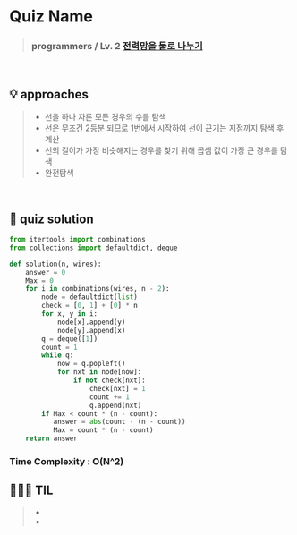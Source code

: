 # Quiz Name
> ### programmers / Lv. 2 <a href = "https://school.programmers.co.kr/learn/courses/30/lessons/86971"> 전력망을 둘로 나누기 </a>

<br>

## 💡 approaches
>  - 선을 하나 자른 모든 경우의 수를 탐색
>  - 선은 무조건 2등분 되므로 1번에서 시작하여 선이 끈기는 지점까지 탐색 후 계산
>  - 선의 길이가 가장 비슷해지는 경우를 찾기 위해 곱셈 값이 가장 큰 경우를 탐색
>  - 완전탐색

<br>

## 🔑 quiz solution

```py
from itertools import combinations
from collections import defaultdict, deque

def solution(n, wires):
    answer = 0
    Max = 0
    for i in combinations(wires, n - 2):
        node = defaultdict(list)
        check = [0, 1] + [0] * n
        for x, y in i:
            node[x].append(y)
            node[y].append(x)
        q = deque([1])
        count = 1
        while q:
            now = q.popleft()
            for nxt in node[now]:
                if not check[nxt]:
                    check[nxt] = 1
                    count += 1
                    q.append(nxt)
        if Max < count * (n - count):
           answer = abs(count - (n - count))
           Max = count * (n - count)
    return answer
```
### Time Complexity : O(N^2)
## 👩🏻‍🏫 TIL
>  -
>  -
